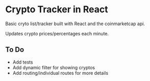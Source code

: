 # Crypto Tracker in React

Basic cryto list/tracker built with React and the coinmarketcap api.

Updates crypto prices/percentages each minute.

## To Do

* Add tests
* Add dynamic filter for showing cryptos
* Add routing/individual routes for more details